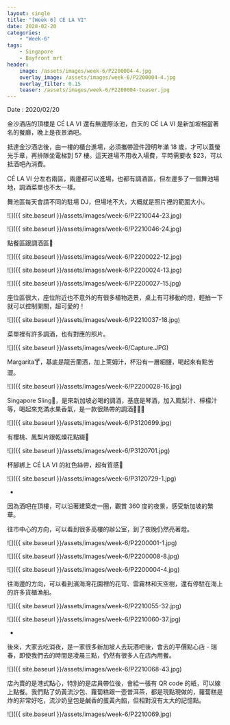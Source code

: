 ```yaml
---
layout: single
title: "[Week 6] CÉ LA VI"
date: 2020-02-20
categories:
    - "Week-6"
tags:
    - Singapore
    - Bayfront mrt
header:
    image: /assets/images/week-6/P2200004-4.jpg
    overlay_image: /assets/images/week-6/P2200004-4.jpg
    overlay_filter: 0.15
    teaser: /assets/images/week-6/P2200004-teaser.jpg
---
```


Date : 2020/02/20

金沙酒店的頂樓是 CÉ LA VI 還有無邊際泳池，白天的 CÉ LA VI 是新加坡相當著名的餐廳，晚上是夜景酒吧。

抵達金沙酒店後，由一樓的櫃台進場，必須攜帶證件證明年滿 18 歲，才可以蓋螢光手章，再排隊坐電梯到 57 樓。這天進場不用收入場費，平時需要收 $23，可以抵酒吧內消費。

CÉ LA VI 分左右兩區，兩邊都可以進場，也都有調酒區，但左邊多了一個舞池場地，調酒菜單也不太一樣。

舞池區每天會請不同的駐場 DJ，但場地不大，大概就是照片裡的範圍大小。

![]({{ site.baseurl }}/assets/images/week-6/P2210044-23.jpg)

![]({{ site.baseurl }}/assets/images/week-6/P2210046-24.jpg)

點餐區跟調酒區🍹

![]({{ site.baseurl }}/assets/images/week-6/P2200022-12.jpg)

![]({{ site.baseurl }}/assets/images/week-6/P2200024-13.jpg)

![]({{ site.baseurl }}/assets/images/week-6/P2200027-15.jpg)

座位區很大，座位附近也不意外的有很多植物造景，桌上有可移動的燈，輕拍一下就可以控制開關，超可愛的！

![]({{ site.baseurl }}/assets/images/week-6/P2210037-18.jpg)

菜單裡有許多調酒，也有對應的照片。

![]({{ site.baseurl }}/assets/images/week-6/Capture.JPG)

Margarita🍸，基底是龍舌蘭酒，加上萊姆汁，杯沿有一層細鹽，喝起來有點苦澀。

![]({{ site.baseurl }}/assets/images/week-6/P2200028-16.jpg)

Singapore Sling🍹，是來新加坡必喝的調酒，基底是琴酒，加入鳳梨汁、檸檬汁等，喝起來充滿水果香氣，是一款很熱帶的調酒🌴🥥🌞

![]({{ site.baseurl }}/assets/images/week-6/P3120699.jpg)

有櫻桃、鳳梨片跟乾燥花點綴🌺

![]({{ site.baseurl }}/assets/images/week-6/P3120701.jpg)

杯腳綁上 CÉ LA VI 的紅色絲帶，超有質感🥺

![]({{ site.baseurl }}/assets/images/week-6/P3120729-1.jpg)

-

因為酒吧在頂樓，可以沿著建築走一圈，觀賞 360 度的夜景，感受新加坡的繁華。

往市中心的方向，可以看到很多高樓的辦公室，到了夜晚仍然亮著燈。

![]({{ site.baseurl }}/assets/images/week-6/P2200001-1.jpg)

![]({{ site.baseurl }}/assets/images/week-6/P2200008-8.jpg)

![]({{ site.baseurl }}/assets/images/week-6/P2200004-4.jpg)

往海邊的方向，可以看到濱海灣花園裡的花穹、雲霧林和天空樹，還有停駐在海上的許多貨櫃漁船。

![]({{ site.baseurl }}/assets/images/week-6/P2210055-32.jpg)

![]({{ site.baseurl }}/assets/images/week-6/P2210060-37.jpg)

-

後來，大家去吃消夜，是一家很多新加坡人去玩酒吧後，會去的平價點心店 - 瑞春，即使我們去的時間是凌晨三點，仍然有很多人在店內用餐。

![]({{ site.baseurl }}/assets/images/week-6/P2210068-43.jpg)

店內賣的是港式點心，特別的是店員帶位後，會給一張有 QR code 的紙，可以線上點餐。我們點了奶黃流沙包、蘿蔔糕跟一壺普洱茶，都是現點現做的，蘿蔔糕是炸的非常好吃，流沙奶皇包是鹹香的蛋黃內餡，但相對沒有太大的記憶點。

![]({{ site.baseurl }}/assets/images/week-6/P2210069.jpg)
